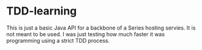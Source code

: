 # TDD-learning
This is just a basic Java API for a backbone of a Series hosting servies. It is not meant to be used. 
I was just testing how much faster it was programming using a strict TDD process.
